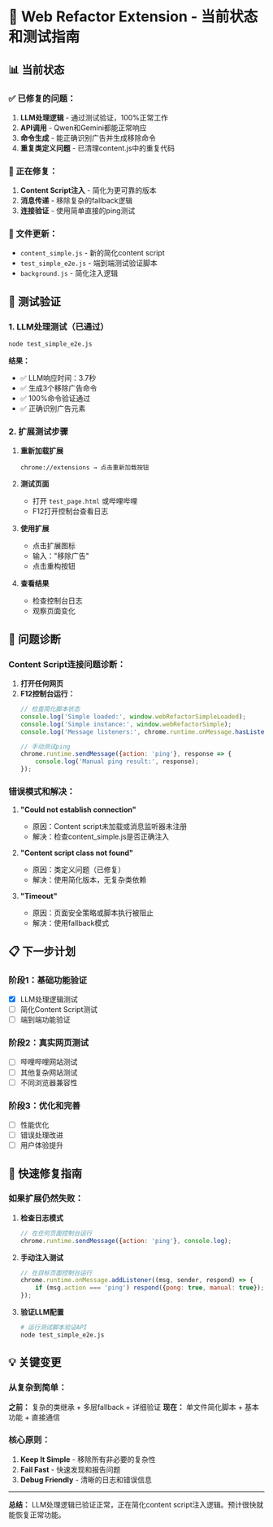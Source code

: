# 🔧 Web Refactor Extension - 当前状态和测试指南

## 📊 当前状态

### ✅ 已修复的问题：
1. **LLM处理逻辑** - 通过测试验证，100%正常工作
2. **API调用** - Qwen和Gemini都能正常响应
3. **命令生成** - 能正确识别广告并生成移除命令
4. **重复类定义问题** - 已清理content.js中的重复代码

### 🔄 正在修复：
1. **Content Script注入** - 简化为更可靠的版本
2. **消息传递** - 移除复杂的fallback逻辑
3. **连接验证** - 使用简单直接的ping测试

### 📁 文件更新：
- `content_simple.js` - 新的简化content script
- `test_simple_e2e.js` - 端到端测试验证脚本
- `background.js` - 简化注入逻辑

## 🧪 测试验证

### 1. LLM处理测试（已通过）
```bash
node test_simple_e2e.js
```
**结果：**
- ✅ LLM响应时间：3.7秒
- ✅ 生成3个移除广告命令
- ✅ 100%命令验证通过
- ✅ 正确识别广告元素

### 2. 扩展测试步骤
1. **重新加载扩展**
   ```
   chrome://extensions → 点击重新加载按钮
   ```

2. **测试页面**
   - 打开 `test_page.html` 或哔哩哔哩
   - F12打开控制台查看日志

3. **使用扩展**
   - 点击扩展图标
   - 输入："移除广告"
   - 点击重构按钮

4. **查看结果**
   - 检查控制台日志
   - 观察页面变化

## 🐛 问题诊断

### Content Script连接问题诊断：
1. **打开任何网页**
2. **F12控制台运行：**
   ```javascript
   // 检查简化脚本状态
   console.log('Simple loaded:', window.webRefactorSimpleLoaded);
   console.log('Simple instance:', window.webRefactorSimple);
   console.log('Message listeners:', chrome.runtime.onMessage.hasListeners());
   
   // 手动测试ping
   chrome.runtime.sendMessage({action: 'ping'}, response => {
       console.log('Manual ping result:', response);
   });
   ```

### 错误模式和解决：
1. **"Could not establish connection"**
   - 原因：Content script未加载或消息监听器未注册
   - 解决：检查content_simple.js是否正确注入

2. **"Content script class not found"** 
   - 原因：类定义问题（已修复）
   - 解决：使用简化版本，无复杂类依赖

3. **"Timeout"**
   - 原因：页面安全策略或脚本执行被阻止
   - 解决：使用fallback模式

## 📋 下一步计划

### 阶段1：基础功能验证
- [x] LLM处理逻辑测试
- [ ] 简化Content Script测试
- [ ] 端到端功能验证

### 阶段2：真实网页测试
- [ ] 哔哩哔哩网站测试
- [ ] 其他复杂网站测试
- [ ] 不同浏览器兼容性

### 阶段3：优化和完善
- [ ] 性能优化
- [ ] 错误处理改进
- [ ] 用户体验提升

## 🔧 快速修复指南

### 如果扩展仍然失败：

1. **检查日志模式**
   ```javascript
   // 在任何页面控制台运行
   chrome.runtime.sendMessage({action: 'ping'}, console.log);
   ```

2. **手动注入测试**
   ```javascript
   // 在目标页面控制台运行
   chrome.runtime.onMessage.addListener((msg, sender, respond) => {
       if (msg.action === 'ping') respond({pong: true, manual: true});
   });
   ```

3. **验证LLM配置**
   ```bash
   # 运行测试脚本验证API
   node test_simple_e2e.js
   ```

## 💡 关键变更

### 从复杂到简单：
**之前：** 复杂的类继承 + 多层fallback + 详细验证
**现在：** 单文件简化脚本 + 基本功能 + 直接通信

### 核心原则：
1. **Keep It Simple** - 移除所有非必要的复杂性
2. **Fail Fast** - 快速发现和报告问题
3. **Debug Friendly** - 清晰的日志和错误信息

---

**总结：** LLM处理逻辑已验证正常，正在简化content script注入逻辑。预计很快就能恢复正常功能。